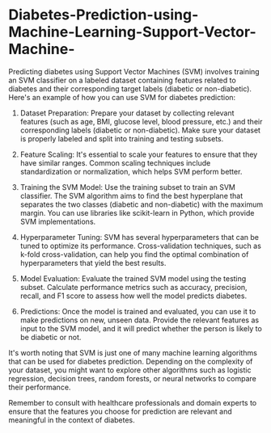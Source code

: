 # Diabetes-Prediction-using-Machine-Learning-Support-Vector-Machine-

Predicting diabetes using Support Vector Machines (SVM) involves training an SVM classifier on a labeled dataset containing features related to diabetes and their corresponding target labels (diabetic or non-diabetic). Here's an example of how you can use SVM for diabetes prediction:

1. Dataset Preparation: Prepare your dataset by collecting relevant features (such as age, BMI, glucose level, blood pressure, etc.) and their corresponding labels (diabetic or non-diabetic). Make sure your dataset is properly labeled and split into training and testing subsets.

2. Feature Scaling: It's essential to scale your features to ensure that they have similar ranges. Common scaling techniques include standardization or normalization, which helps SVM perform better.

3. Training the SVM Model: Use the training subset to train an SVM classifier. The SVM algorithm aims to find the best hyperplane that separates the two classes (diabetic and non-diabetic) with the maximum margin. You can use libraries like scikit-learn in Python, which provide SVM implementations.

4. Hyperparameter Tuning: SVM has several hyperparameters that can be tuned to optimize its performance. Cross-validation techniques, such as k-fold cross-validation, can help you find the optimal combination of hyperparameters that yield the best results.

5. Model Evaluation: Evaluate the trained SVM model using the testing subset. Calculate performance metrics such as accuracy, precision, recall, and F1 score to assess how well the model predicts diabetes.

6. Predictions: Once the model is trained and evaluated, you can use it to make predictions on new, unseen data. Provide the relevant features as input to the SVM model, and it will predict whether the person is likely to be diabetic or not.

It's worth noting that SVM is just one of many machine learning algorithms that can be used for diabetes prediction. Depending on the complexity of your dataset, you might want to explore other algorithms such as logistic regression, decision trees, random forests, or neural networks to compare their performance.

Remember to consult with healthcare professionals and domain experts to ensure that the features you choose for prediction are relevant and meaningful in the context of diabetes.
